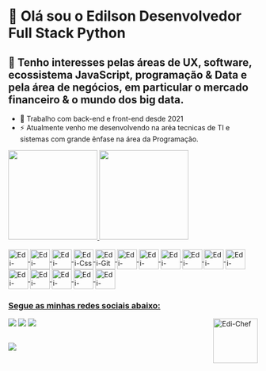 # 👋  Olá sou o Edilson Desenvolvedor Full Stack Python

## 👀 Tenho interesses pelas áreas de UX, software, ecossistema JavaScript, programação & Data e pela área de negócios, em particular o mercado financeiro & o mundo dos big data.
- 🌱  Trabalho com back-end e front-end desde 2021
- ⚡ Atualmente venho me desenvolvendo na aréa tecnicas de TI e sistemas com grande ênfase na área da Programação.

<div>
  
  <a href="https://github.com/EdilsonBispoCEO" >
  <img height="180em" src="https://github-readme-stats.vercel.app/api?username=EdilsonBispoCEO&show_icons=true&theme=dracula&include_all_commits=true&count_private=true"/>
  <img height="180em" src="https://github-readme-stats.vercel.app/api/top-langs/?username=EdilsonBispoCEO&layout=compact&langs_count=7&theme=dracula"/>
</div>  
  
<div style="display: inline_block"><br>
  <img align="center" alt="Edi-Bootstrap" height="40" width="40" src="https://cdn.jsdelivr.net/gh/devicons/devicon/icons/bootstrap/bootstrap-original.svg" />
  <img align="center" alt="Edi-Canva" height="40" width="40" src="https://cdn.jsdelivr.net/gh/devicons/devicon/icons/canva/canva-original.svg" />
  <img align="center" alt="Edi-Csharp" height="40" width="40" src="https://cdn.jsdelivr.net/gh/devicons/devicon/icons/csharp/csharp-original.svg" />
  <img align="center" alt="Edi-Css" height="40" width="40" src="https://cdn.jsdelivr.net/gh/devicons/devicon/icons/css3/css3-original.svg" />
  <img align="center" alt="Edi-Git" height="40" width="40" src="https://cdn.jsdelivr.net/gh/devicons/devicon/icons/git/git-original.svg" />
  <img align="center" alt="Edi-Grunt" height="40" width="40" src="https://cdn.jsdelivr.net/gh/devicons/devicon/icons/grunt/grunt-original.svg" />
  <img align="center" alt="Edi-Gulp" height="40" width="40"src="https://cdn.jsdelivr.net/gh/devicons/devicon/icons/gulp/gulp-plain.svg" />
  <img align="center" alt="Edi-Html5" height="40" width="40" src="https://cdn.jsdelivr.net/gh/devicons/devicon/icons/html5/html5-original.svg" />
  <img align="center" alt="Edi-Javascript" height="40" width="40" src="https://cdn.jsdelivr.net/gh/devicons/devicon/icons/javascript/javascript-original.svg" />
  <img align="center" alt="Edi-Typescript" height="40" width="40" src="https://cdn.jsdelivr.net/gh/devicons/devicon/icons/typescript/typescript-plain.svg" />
  <img align="center" alt="Edi-Less" height="40" width="40" src="https://cdn.jsdelivr.net/gh/devicons/devicon/icons/less/less-plain-wordmark.svg" />
  <img align="center" alt="Edi-Python" height="40" width="40" src="https://cdn.jsdelivr.net/gh/devicons/devicon/icons/python/python-original.svg" />
  <img align="center" alt="Edi-React" height="40" width="40" src="https://cdn.jsdelivr.net/gh/devicons/devicon/icons/react/react-original.svg" />
  <img align="center" alt="Edi-Sass" height="40" width="40" src="https://cdn.jsdelivr.net/gh/devicons/devicon/icons/sass/sass-original.svg" />
  <img align="center" alt="Edi-Vuejs" height="40" width="40" src="https://cdn.jsdelivr.net/gh/devicons/devicon/icons/vuejs/vuejs-original.svg" />
  <img align="center" alt="Edi-Wordpress" height="40" width="40" src="https://cdn.jsdelivr.net/gh/devicons/devicon/icons/wordpress/wordpress-original.svg" />
  
</div>
  
  ### Segue as minhas redes sociais abaixo:
  
  <div>
    <a href = "mailto:contato@edilson.pixot007@gmail.com"><img src="https://img.shields.io/badge/Gmail-D14836?style=for-the-badge&logo=gmail&logoColor=white" target="_blank"></a>
    <a href="https://www.linkedin.com/in/edilson-bispo-100664110" target="_blank"><img src="https://img.shields.io/badge/LinkedIn-0077B5?style=for-the-badge&logo=linkedin&logoColor=white" target="_blank"></a>
    <a href="https://www.instagram.com/edilsonbisp" target="_blank"><img src="https://img.shields.io/badge/Instagram-E4405F?style=for-the-badge&logo=instagram&logoColor=white" target="_blank"></a>
    <img align="right"  alt="Edi-Chef" height="90" width="90" src="https://cdn.discordapp.com/attachments/1097545622069989468/1108864357607153785/oi.gif">
  </div>
  
  ##
  
  <div>
    <img src="https://github.com/guscassiano/guscassiano/blob/output/github-contribution-grid-snake.svg" />
  </div>
          
  
  
  
<!--
Essa linha de codigo Eu fiz na unha, mas você criar pelo https://gprm.itsvg.in/  aqui é só colocar as informações que deseja e ele cria o README.
Aqui posso encontrar diversos icones https://dev.to/envoy_/150-badges-for-github-pnk#contents
Como também emojs  https://emojipedia.org/objects/

Aqui posso encontrar as linguagem  https://devicon.dev/

Aqui você pode cria uma imagem gif pra parece no seu portal https://picrew.me/en cria duas imagens e vai em um criador de gif e cria as imagens que quiser
 Algo importante pra criar um link você pode jogar ele no discord




**EdilsonBispoCEO/EdilsonBispoCEO** is a ✨ _special_ ✨ repository because its `README.md` (this file) appears on your GitHub profile.

Here are some ideas to get you started:

- 🔭 I’m currently working on ...
- 
- 👯 I’m looking to collaborate on ...
- 🤔 I’m looking for help with ...
- 💬 Ask me about ...
- 📫 How to reach me: ...
- 😄 Pronouns: ...
- ⚡ Atualmente venho me desenvolvendo na aréa tecnicas de TI e sistemas com grande ênfase na área da Programação.
-->
